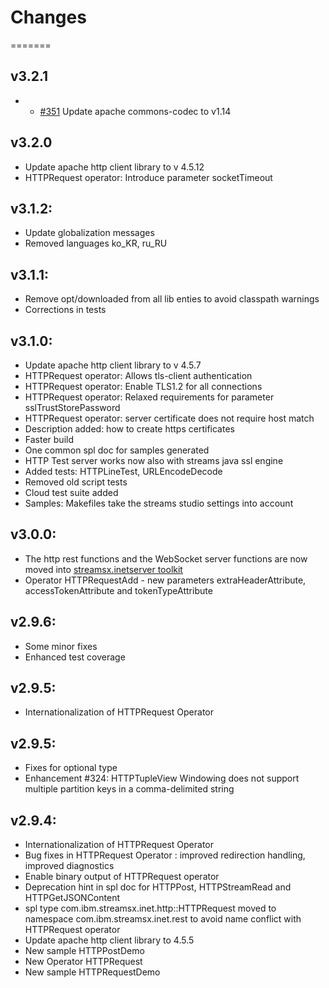 # Changes
=======

## v3.2.1
* * [#351](https://github.com/IBMStreams/streamsx.inet/issues/351) Update apache commons-codec to v1.14

## v3.2.0
* Update apache http client library to v 4.5.12
* HTTPRequest operator: Introduce parameter socketTimeout

## v3.1.2:
* Update globalization messages
* Removed languages ko_KR, ru_RU

## v3.1.1:
* Remove opt/downloaded from all lib enties to avoid classpath warnings
* Corrections in tests 

## v3.1.0:
* Update apache http client library to v 4.5.7
* HTTPRequest operator: Allows tls-client authentication
* HTTPRequest operator: Enable TLS1.2 for all connections
* HTTPRequest operator: Relaxed requirements for parameter sslTrustStorePassword
* HTTPRequest operator: server certificate does not require host match
* Description added: how to create https certificates
* Faster build
* One common spl doc for samples generated
* HTTP Test server works now also with streams java ssl engine
* Added tests: HTTPLineTest, URLEncodeDecode
* Removed old script tests
* Cloud test suite added
* Samples: Makefiles take the streams studio settings into account

## v3.0.0:
* The http rest functions and the WebSocket server functions are now moved into [streamsx.inetserver toolkit](https://github.com/IBMStreams/streamsx.inetserver/releases)
* Operator HTTPRequestAdd - new parameters extraHeaderAttribute, accessTokenAttribute and tokenTypeAttribute

## v2.9.6:
* Some minor fixes
* Enhanced test coverage

## v2.9.5:
* Internationalization of HTTPRequest Operator

## v2.9.5:
* Fixes for optional type
* Enhancement #324: HTTPTupleView Windowing does not support multiple partition keys in a comma-delimited string

## v2.9.4:
* Internationalization of HTTPRequest Operator
* Bug fixes in HTTPRequest Operator : improved redirection handling, improved diagnostics
* Enable binary output of HTTPRequest operator
* Deprecation hint in spl doc for HTTPPost, HTTPStreamRead and HTTPGetJSONContent
* spl type com.ibm.streamsx.inet.http::HTTPRequest moved to namespace com.ibm.streamsx.inet.rest to avoid name conflict with HTTPRequest operator
* Update apache http client library to 4.5.5
* New sample HTTPPostDemo
* New Operator HTTPRequest
* New sample HTTPRequestDemo
